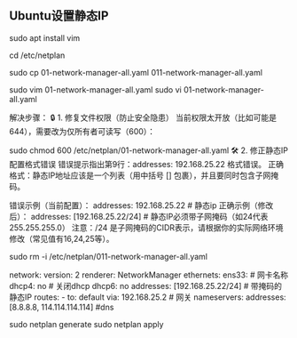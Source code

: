 ## Ubuntu设置静态IP



sudo apt install vim


cd /etc/netplan

sudo cp 01-network-manager-all.yaml  011-network-manager-all.yaml 

sudo vim 01-network-manager-all.yaml
sudo vi 01-network-manager-all.yaml

解决步骤：
🔒 1. 修复文件权限（防止安全隐患）
当前权限太开放（比如可能是644），需要改为仅所有者可读写（600）：

sudo chmod 600 /etc/netplan/01-network-manager-all.yaml
🛠 2. 修正静态IP配置格式错误
错误提示指出第9行：addresses: 192.168.25.22 格式错误。
正确格式：静态IP地址应该是一个列表（用中括号 [] 包裹），并且要同时包含子网掩码。

错误示例（当前配置）：
      addresses: 192.168.25.22  # 静态ip
正确示例（修改后）：
      addresses: [192.168.25.22/24]   # 静态IP必须带子网掩码（如24代表255.255.255.0）
注意：/24 是子网掩码的CIDR表示，请根据你的实际网络环境修改（常见值有16,24,25等）。

sudo rm -i /etc/netplan/011-network-manager-all.yaml

network:
  version: 2
  renderer: NetworkManager
  ethernets:
    ens33:   # 网卡名称
      dhcp4: no     # 关闭dhcp
      dhcp6: no
      addresses: [192.168.25.22/24]  # 带掩码的静态IP
      routes:
        - to: default
          via: 192.168.25.2           # 网关
      nameservers:
        addresses: [8.8.8.8, 114.114.114.114] #dns

sudo netplan generate
sudo netplan apply
